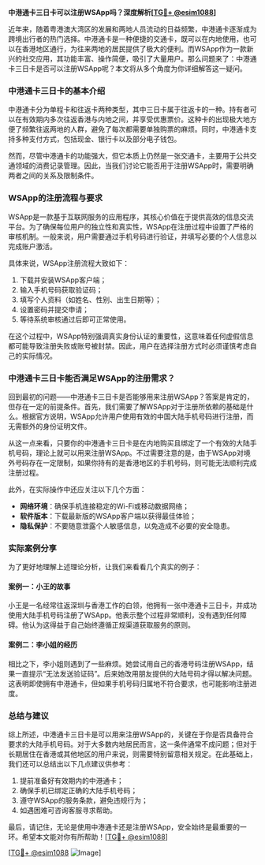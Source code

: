 **中港通卡三日卡可以注册WSApp吗？深度解析[[TG💪+ @esim1088](https://t.me/s/esim1088)]**

近年来，随着粤港澳大湾区的发展和两地人员流动的日益频繁，中港通卡逐渐成为跨境出行者的热门选择。中港通卡是一种便捷的交通卡，既可以在内地使用，也可以在香港地区通行，为往来两地的居民提供了极大的便利。而WSApp作为一款新兴的社交应用，其功能丰富、操作简便，吸引了大量用户。那么问题来了：中港通卡三日卡是否可以注册WSApp呢？本文将从多个角度为你详细解答这一疑问。

### 中港通卡三日卡的基本介绍

中港通卡分为单程卡和往返卡两种类型，其中三日卡属于往返卡的一种。持有者可以在有效期内多次往返香港与内地之间，并享受优惠票价。这种卡的出现极大地方便了频繁往返两地的人群，避免了每次都需要单独购票的麻烦。同时，中港通卡支持多种支付方式，包括现金、银行卡以及部分电子钱包。

然而，尽管中港通卡的功能强大，但它本质上仍然是一张交通卡，主要用于公共交通领域的消费记录管理。因此，当我们讨论它能否用于注册WSApp时，需要明确两者之间的关系及限制条件。

### WSApp的注册流程与要求

WSApp是一款基于互联网服务的应用程序，其核心价值在于提供高效的信息交流平台。为了确保每位用户的独立性和真实性，WSApp在注册过程中设置了严格的审核机制。一般来说，用户需要通过手机号码进行验证，并填写必要的个人信息以完成账户激活。

具体来说，WSApp注册流程大致如下：
1. 下载并安装WSApp客户端；
2. 输入手机号码获取验证码；
3. 填写个人资料（如姓名、性别、出生日期等）；
4. 设置密码并提交申请；
5. 等待系统审核通过后即可正常使用。

在这个过程中，WSApp特别强调真实身份认证的重要性，这意味着任何虚假信息都可能导致注册失败或账号被封禁。因此，用户在选择注册方式时必须谨慎考虑自己的实际情况。

### 中港通卡三日卡能否满足WSApp的注册需求？

回到最初的问题——中港通卡三日卡是否能够用来注册WSApp？答案是肯定的，但存在一定的前提条件。首先，我们需要了解WSApp对于注册所依赖的基础是什么。根据官方说明，WSApp允许用户使用有效的中国大陆手机号码进行注册，而无需额外的身份证明文件。

从这一点来看，只要你的中港通卡三日卡是在内地购买且绑定了一个有效的大陆手机号码，理论上就可以用来注册WSApp。不过需要注意的是，由于WSApp对境外号码存在一定限制，如果你持有的是香港地区的手机号码，则可能无法顺利完成注册过程。

此外，在实际操作中还应关注以下几个方面：
- **网络环境**：确保手机连接稳定的Wi-Fi或移动数据网络；
- **软件版本**：下载最新版的WSApp客户端以获得最佳体验；
- **隐私保护**：不要随意泄露个人敏感信息，以免造成不必要的安全隐患。

### 实际案例分享

为了更好地理解上述理论分析，让我们来看看几个真实的例子：

#### 案例一：小王的故事
小王是一名经常往返深圳与香港工作的白领，他拥有一张中港通卡三日卡，并成功使用大陆手机号码注册了WSApp。他表示整个过程非常顺利，没有遇到任何障碍。他认为这得益于自己始终遵循正规渠道获取服务的原则。

#### 案例二：李小姐的经历
相比之下，李小姐则遇到了一些麻烦。她尝试用自己的香港号码注册WSApp，结果一直提示“无法发送验证码”。后来她改用朋友提供的大陆号码才得以解决问题。这表明即使拥有中港通卡，但如果手机号码归属地不符合要求，也可能影响注册进度。

### 总结与建议

综上所述，中港通卡三日卡是可以用来注册WSApp的，关键在于你是否具备符合要求的大陆手机号码。对于大多数内地居民而言，这一条件通常不成问题；但对于长期居住在香港或其他地区的用户来说，则需要特别留意相关规定。在此基础上，我们还可以总结出以下几点建议供参考：
1. 提前准备好有效期内的中港通卡；
2. 确保手机已绑定正确的大陆手机号码；
3. 遵守WSApp的服务条款，避免违规行为；
4. 如遇困难可咨询客服寻求帮助。

最后，请记住，无论是使用中港通卡还是注册WSApp，安全始终是最重要的一环。希望本文能对你有所帮助！[[TG💪+ @esim1088](https://t.me/s/esim1088)]

[[TG💪+ @esim1088](https://t.me/s/esim1088) ![Image](https://i.postimg.cc/4NQfJmqS/Snipaste-2025-05-13-00-14-12.png)]